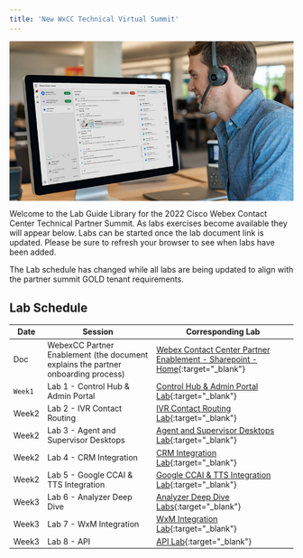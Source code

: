 ```yaml
---
title: 'New WxCC Technical Virtual Summit'
---
```


<img align="middle" src="../images/12_51_47.jpg" width="1000" />


Welcome to the Lab Guide Library for the 2022 Cisco Webex Contact Center Technical Partner Summit. As labs exercises become available they will appear below. Labs can be started once the lab document link is updated. Please be sure to refresh your browser to see when labs have been added.

The Lab schedule has changed while all labs are being updated to align with the partner summit GOLD tenant requirements.

## Lab Schedule

| Date       | Session                                | Corresponding Lab                                                                                      
| ---------- | -------------------------------------- | ------------------------------------------------------------------------------------------------------ 
| Doc       | WebexCC Partner Enablement (the document explains the partner onboarding process) | [Webex Contact Center Partner Enablement - Sharepoint - Home](https://cisco.sharepoint.com/sites/WxCCPartnerEnablement){:target="_blank"} |
| `Week1` | Lab 1 - Control Hub & Admin Portal  | [Control Hub & Admin Portal Lab](CH.md){:target="\_blank"}                               
| Week2 | Lab 2 - IVR Contact Routing         | [IVR Contact Routing Lab](IVR.md){:target="\_blank"}                                      
| Week2 | Lab 3 - Agent and Supervisor Desktops               | [Agent and Supervisor Desktops Lab](AgentSupervisor.md){:target="\_blank"}  
| Week2 | Lab 4 - CRM Integration                | [CRM Integration Lab](CRM.md){:target="\_blank"}  
| Week2 | Lab 5 - Google CCAI & TTS Integration                | [Google CCAI & TTS Integration Lab](CCAI.md){:target="\_blank"} 
| Week3 | Lab 6 - Analyzer Deep Dive        | [Analyzer Deep Dive Labs](Analyzer.md){:target="\_blank"}                  
| Week3 | Lab 7 - WxM Integration               | [WxM Integration Lab](WxM.md){:target="\_blank"}  
| Week3 | Lab 8 - API                        | [API Lab](APIs.md){:target="\_blank"} 
